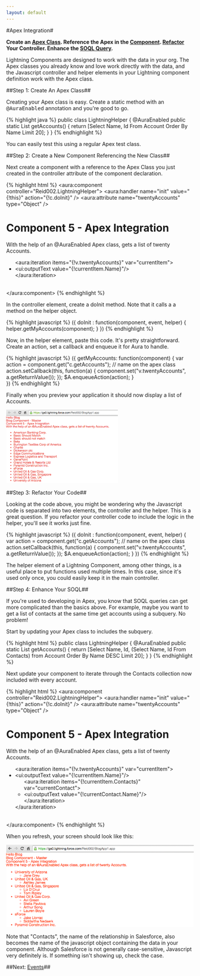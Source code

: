 ```yaml
---
layout: default
---
```


#Apex Integration#

**Create an [Apex Class](#Apex). Reference the Apex in the [Component](#component). [Refactor](#refactor) Your Controller. Enhance the [SOQL Query](#soql).**


Lightning Components are designed to work with the data in your org. The Apex classes you already know and love work directly with the data, and the Javascript controller and helper elements in your Lightning component definition work with the Apex class.

<a name="apex"></a>

##Step 1: Create An Apex Class##

Creating your Apex class is easy. Create a static method with an <tt>@AuraEnabled</tt> annotation and you're good to go.

{% highlight java %}
public class LightningHelper {
    @AuraEnabled
    public static List<Account> getAccounts() {
        return [Select Name, Id From Account Order By Name Limit 20];
    }
}
{% endhighlight %}

You can easily test this using a regular Apex test class.

<a name="component"></a>

##Step 2: Create a New Component Referencing the New Class##

Next create a component with a reference to the Apex Class you just created in the controller attribute of the component declaration.

{% highlight html %}
<aura:component controller="Reid002.LightningHelper">
    <aura:handler name="init" value="{!this}" action="{!c.doInit}" />
    <aura:attribute name="twentyAccounts" type="Object" />
	<h1>Component 5 - Apex Integration</h1>
    <p>With the help of an @AuraEnabled Apex class, gets a list of twenty Accounts.</p>
    <ul>
    <aura:iteration items="{!v.twentyAccounts}" var="currentItem">
        <li><ui:outputText value="{!currentItem.Name}"/></li>
    </aura:iteration>
    </ul>    
</aura:component>
{% endhighlight %}

In the controller element, create a doInit method. Note that it calls a a method on the helper object.

{% highlight javascript %}
({
	doInit : function(component, event, helper) {
       helper.getMyAccounts(component);
    }
})
{% endhighlight %}

Now, in the helper element, paste this code. It's pretty straightforward. Create an action, set a callback and enqueue it for Aura to handle.

{% highlight javascript %}
({
	getMyAccounts: function(component) {
        var action = component.get("c.getAccounts"); // name on the apex class
        action.setCallback(this, function(a) {
            component.set("v.twentyAccounts", a.getReturnValue());
        });
        $A.enqueueAction(action);
    }		
})
{% endhighlight %}

Finally when you preview your application it should now display a list of Accounts.

<img src="images/lightning-components-apex-20accounts.png" width="300px" />

<a name="refactor"></a>

##Step 3: Refactor Your Code##

Looking at the code above, you might be wondering why the Javascript code is separated into two elements, the controller and the helper. This is a great question.  If you refactor your controller code to include the logic in the helper, you'll see it works just fine.

{% highlight javascript %}
({
	doInit : function(component, event, helper) {
        var action = component.get("c.getAccounts"); // name on the apex class
        action.setCallback(this, function(a) {
            component.set("v.twentyAccounts", a.getReturnValue());
        });
        $A.enqueueAction(action);
    }
})
{% endhighlight %}

The helper element of a Lightning Component, among other things, is a useful place to put functions used multiple times.  In this case, since it's used only once, you could easily keep it in the main controller.

<a name="soql"></a>

##Step 4: Enhance Your SOQL##

If you're used to developing in Apex, you know that SOQL queries can get more complicated than the basics above. For example, maybe you want to get a list of contacts at the same time get accounts using a subquery. No problem!

Start by updating your Apex class to includes the subquery.

{% highlight html %}
public class LightningHelper {
    @AuraEnabled
    public static List<Account> getAccounts() {
        return [Select Name, Id, (Select Name, Id From Contacts) from Account Order By Name DESC Limit 20];
    }
}
{% endhighlight %}

Next update your component to iterate through the Contacts collection now included with every account.

{% highlight html %}
<aura:component controller="Reid002.LightningHelper">
    <aura:handler name="init" value="{!this}" action="{!c.doInit}" />
    <aura:attribute name="twentyAccounts" type="Object" />
    <h1>Component 5 - Apex Integration</h1>
    <p>With the help of an @AuraEnabled Apex class, gets a list of twenty Accounts.</p>
    <ul>
    <aura:iteration items="{!v.twentyAccounts}" var="currentItem">
        <li>
            <ui:outputText value="{!currentItem.Name}"/>
            <ul>
           	<aura:iteration items="{!currentItem.Contacts}" var="currentContact">
                <li><ui:outputText value="{!currentContact.Name}"/></li>
            </aura:iteration>
            </ul>
        </li>
    </aura:iteration>
    </ul>    
</aura:component>
{% endhighlight %}

When you refresh, your screen should look like this:

<img src="images/lightning-component-apex-subquery.png" width="600px" />

Note that "Contacts", the name of the relationship in Salesforce, also becomes the name of the javascript object containing the data in your component. Although Salesforce is not generally case-sensitive, Javascript very definitely is. If something isn't showing up, check the case.

##Next: [Events](events.html)##
